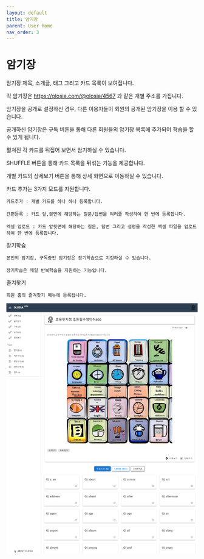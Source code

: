 ```yaml
---
layout: default
title: 암기장
parent: User Home
nav_order: 3
---
```


# 암기장

암기장 제목, 소개글, 태그 그리고 카드 목록이 보여집니다.

각 암기장은 https://olosia.com/@olosia/4567 과 같은 개별 주소를 가집니다.

암기장을 공개로 설정하신 경우, 다른 이용자들이 회원의 공개된 암기장을 이용 할 수 있습니다.

공개하신 암기장은 구독 버튼을 통해 다른 회원들의 암기장 목록에 추가되어 학습을 할 수 있게 됩니다.

펼쳐진 각 카드를 뒤집어 보면서 암기하실 수 있습니다.

SHUFFLE 버튼을 통해 카드 목록을 뒤섞는 기능을 제공합니다.

개별 카드의 상세보기 버튼을 통해 상세 화면으로 이동하실 수 있습니다.

카드 추가는 3가지 모드를 지원합니다.

    카드추가 : 개별 카드를 하나 하나 등록합니다.

    간편등록 : 카드 앞,뒷면에 해당하는 질문/답변을 여러줄 작성하여 한 번에 등록합니다.

    엑셀 업로드 : 카드 앞뒷면에 해당하는 질문, 답변 그리고 설명을 작성한 엑셀 파일을 업로드하여 한 번에 등록합니다.

장기학습

    본인의 암기장, 구독중인 암기장은 장기학습으로 지정하실 수 있습니다.

    장기학습은 매일 반복학습을 지원하는 기능입니다.

즐겨찾기

    회원 홈의 즐겨찾기 메뉴에 등록됩니다.

![note-main](/assets/images/note-main.png)
